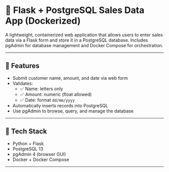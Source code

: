 # 🧾 Flask + PostgreSQL Sales Data App (Dockerized)

A lightweight, containerized web application that allows users to enter sales data via a Flask form and store it in a PostgreSQL database. Includes pgAdmin for database management and Docker Compose for orchestration.

---

## 🚀 Features

- Submit customer name, amount, and date via web form
- Validates:
  - ✅ Name: letters only
  - ✅ Amount: numeric (float allowed)
  - ✅ Date: format `dd/mm/yyyy`
- Automatically inserts records into PostgreSQL
- Use pgAdmin to browse, query, and manage the database

---

## 🧱 Tech Stack

- Python + Flask
- PostgreSQL 13
- pgAdmin 4 (browser GUI)
- Docker + Docker Compose

---

